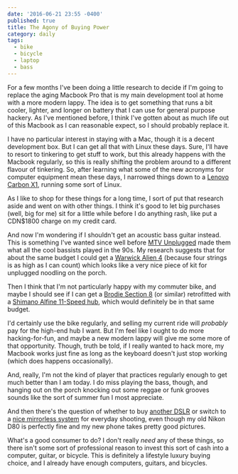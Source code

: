```yaml
---
date: '2016-06-21 23:55 -0400'
published: true
title: The Agony of Buying Power
category: daily
tags:
  - bike
  - bicycle
  - laptop
  - bass
---
```

For a few months I've been doing a little research to decide if I'm going to replace the aging Macbook Pro that is my main development tool at home with a more modern lappy. The idea is to get something that runs a bit cooler, lighter, and longer on battery that I can use for general purpose hackery. As I've mentioned before, I think I've gotten about as much life out of this Macbook as I can reasonable expect, so I should probably replace it.

I have no particular interest in staying with a Mac, though it is a decent development box. But I can get all that with Linux these days. Sure, I'll have to resort to tinkering to get stuff to work, but this already happens with the Macbook regularly, so this is really shifting the problem around to a different flavour of tinkering. So, after learning what some of the new acronyms for computer equipment mean these days, I narrowed things down to a [Lenovo Carbon X1](http://shop.lenovo.com/ca/en/laptops/thinkpad/x-series/x1-carbon-4/), running some sort of Linux.

<a name="more"></a>

As I like to shop for these things for a long time, I sort of put that research aside and went on with other things. I think it's good to let big purchases (well, big for me) sit for a little while before I do anything rash, like put a CDN$1800 charge on my credit card.

And now I'm wondering if I shouldn't get an acoustic bass guitar instead. This is something I've wanted since well before [MTV Unplugged](https://en.wikipedia.org/wiki/MTV_Unplugged) made them what all the cool bassists played in the 90s. My research suggests that for about the same budget I could get a [Warwick Alien 4](http://www.warwickbass.com/en/Warwick---Products--Acoustic-Bass-Guitars--Alien-Acoustic--Warwick-Alien--4-string--Pictures.html) (because four strings is as high as I can count) which looks like a very nice piece of kit for unplugged noodling on the porch.

Then I think that I'm not particularly happy with my commuter bike, and maybe I should see if I can get a [Brodie Section 8](http://www.brodiebikes.com/2016/bikes/section_8.php) (or similar) retrofitted with a [Shimano Alfine 11-Speed hub](http://sheldonbrown.com/alfine-11.html), which would definitely be in that same budget.

I'd certainly use the bike regularly, and selling my current ride will _probably_ pay for the high-end hub I want. But I'm feel like I ought to do more hacking-for-fun, and maybe a new modern lappy will give me some more of that opportunity. Though, truth be told, if I really wanted to hack more, my Macbook works just fine as long as the keyboard doesn't just stop working (which does happens occasionally).

And, really, I'm not the kind of player that practices regularly enough to get much better than I am today. I do miss playing the bass, though, and hanging out on the porch knocking out some reggae or funk grooves sounds like the sort of summer fun I most appreciate.

And then there's the question of whether to buy [another DSLR](http://en.nikon.ca/nikon-products/product/dslr-cameras/d750.html) or switch to a [nice mirrorless system](http://www.fujifilm.ca/products/digital_cameras/x/fujifilm_x_t1/) for everyday shooting, even though my old Nikon D80 is perfectly fine and my new phone takes pretty good pictures.

What's a good consumer to do? I don't really _need_ any of these things, so there isn't some sort of professional reason to invest this sort of cash into a computer, guitar, or bicycle. This is definitely a lifestyle luxury buying choice, and I already have enough computers, guitars, and bicycles.